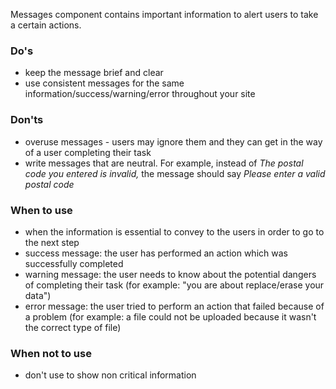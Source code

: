 Messages component contains important information to alert users to take a certain actions.

### Do's

- keep the message brief and clear
- use consistent messages for the same information/success/warning/error throughout your site

### Don'ts

- overuse messages - users may ignore them and they can get in the way of a user completing their task
- write messages that are neutral. For example, instead of _The postal code you entered is invalid,_ the message should say _Please enter a valid postal code_

### When to use

- when the information is essential to convey to the users in order to go to the next step
- success message: the user has performed an action which was successfully completed
- warning message: the user needs to know about the potential dangers of completing their task (for example: "you are about replace/erase your data")
- error message: the user tried to perform an action that failed because of a problem (for example: a file could not be uploaded because it wasn't the correct type of file)

### When not to use

- don't use to show non critical information
